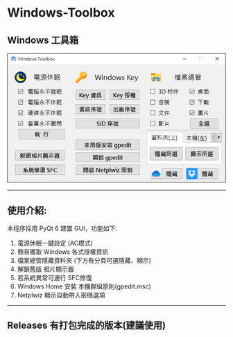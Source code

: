 # Windows-Toolbox
## Windows 工具箱

![Windows-Toolbox cover](https://github.com/zz22558822/Windows-Toolbox/blob/main/img/Windows%20Toolbox.png)

---

## 使用介紹:
本程序採用 PyQt 6 建置 GUI，功能如下:

1. 電源休眠一鍵設定 (AC模式)
2. 簡易獲取 Windows 各式授權資訊
3. 檔案總管隱藏資料夾 (下方有分頁可選隱藏、顯示)
4. 解鎖舊版 相片顯示器
5. 若系統異常可運行 SFC修復
6. Windows Home 安裝 本機群組原則(gpedit.msc)
7. Netplwiz 顯示自動帶入密碼選項

---

## Releases 有打包完成的版本(建議使用)
